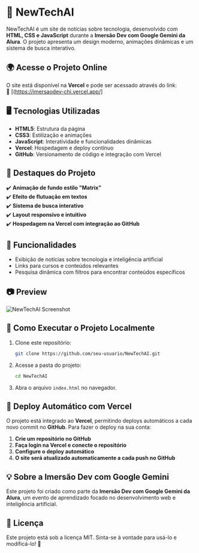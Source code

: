 # 🚀 NewTechAI  

NewTechAI é um site de notícias sobre tecnologia, desenvolvido com **HTML, CSS e JavaScript** durante a **Imersão Dev com Google Gemini da Alura**. O projeto apresenta um design moderno, animações dinâmicas e um sistema de busca interativo.  

## 🌍 Acesse o Projeto Online  

O site está disponível na **Vercel** e pode ser acessado através do link:  
🔗 [(https://imersaodev-chi.vercel.app/]

## 🖥️ Tecnologias Utilizadas  

- **HTML5**: Estrutura da página  
- **CSS3**: Estilização e animações  
- **JavaScript**: Interatividade e funcionalidades dinâmicas  
- **Vercel**: Hospedagem e deploy contínuo  
- **GitHub**: Versionamento de código e integração com Vercel  

## 🎨 Destaques do Projeto  

✔️ **Animação de fundo estilo "Matrix"**  
✔️ **Efeito de flutuação em textos**  
✔️ **Sistema de busca interativo**  
✔️ **Layout responsivo e intuitivo**  
✔️ **Hospedagem na Vercel com integração ao GitHub**  

## 📌 Funcionalidades  

- Exibição de notícias sobre tecnologia e inteligência artificial  
- Links para cursos e conteúdos relevantes  
- Pesquisa dinâmica com filtros para encontrar conteúdos específicos  

## 📷 Preview  

![NewTechAI Screenshot](https://via.placeholder.com/800x400?text=Preview+do+Site)  

## 🔧 Como Executar o Projeto Localmente  

1. Clone este repositório:  
   ```bash
   git clone https://github.com/seu-usuario/NewTechAI.git
   ```  
2. Acesse a pasta do projeto:  
   ```bash
   cd NewTechAI
   ```  
3. Abra o arquivo `index.html` no navegador.  

## 🚀 Deploy Automático com Vercel  

O projeto está integrado ao **Vercel**, permitindo deploys automáticos a cada novo commit no **GitHub**. Para fazer o deploy na sua conta:  

1. **Crie um repositório no GitHub**  
2. **Faça login na Vercel e conecte o repositório**  
3. **Configure o deploy automático**  
4. **O site será atualizado automaticamente a cada push no GitHub**  

## 💡 Sobre a Imersão Dev com Google Gemini  

Este projeto foi criado como parte da **Imersão Dev com Google Gemini da Alura**, um evento de aprendizado focado no desenvolvimento web e inteligência artificial.  

## 📜 Licença  

Este projeto está sob a licença MIT. Sinta-se à vontade para usá-lo e modificá-lo! 🚀  
